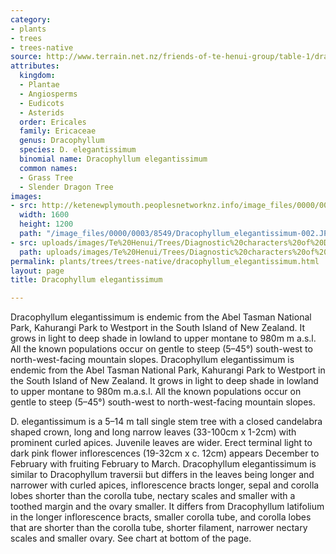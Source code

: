 ```yaml
---
category:
- plants
- trees
- trees-native
source: http://www.terrain.net.nz/friends-of-te-henui-group/table-1/dracophyllum-elegantissimum.html
attributes:
  kingdom:
  - Plantae
  - Angiosperms
  - Eudicots
  - Asterids
  order: Ericales
  family: Ericaceae
  genus: Dracophyllum
  species: D. elegantissimum
  binomial name: Dracophyllum elegantissimum
  common names:
  - Grass Tree
  - Slender Dragon Tree
images:
- src: http://ketenewplymouth.peoplesnetworknz.info/image_files/0000/0003/8549/Dracophyllum_elegantissimum-002.JPG
  width: 1600
  height: 1200
  path: "/image_files/0000/0003/8549/Dracophyllum_elegantissimum-002.JPG"
- src: uploads/images/Te%20Henui/Trees/Diagnostic%20characters%20of%20Dracophyllum.jpg
  path: uploads/images/Te%20Henui/Trees/Diagnostic%20characters%20of%20Dracophyllum.jpg
permalink: plants/trees/trees-native/dracophyllum_elegantissimum.html
layout: page
title: Dracophyllum elegantissimum

---
```

Dracophyllum elegantissimum is endemic from the Abel Tasman National Park, Kahurangi Park to Westport in the South Island of New Zealand. It grows in light to deep shade in lowland to upper montane to 980m m a.s.l. All the known populations occur on gentle to steep (5–45°) south-west to north-west-facing mountain slopes. Dracophyllum elegantissimum is endemic from the Abel Tasman National Park, Kahurangi Park to Westport in the South Island of New Zealand. It grows in light to deep shade in lowland to upper montane to 980m m.a.s.l. All the known populations occur on gentle to steep (5–45°) south-west to north-west-facing mountain slopes.

D. elegantissimum is a 5–14 m tall single stem tree with a closed candelabra shaped crown, long and long narrow leaves (33-100cm x 1-2cm) with prominent curled apices. Juvenile leaves are wider.
Erect terminal light to dark pink flower inflorescences (19-32cm x c. 12cm) appears December to February with fruiting February to March.
Dracophyllum elegantissimum is similar to Dracophyllum traversii but differs in the leaves being longer and narrower with curled apices, inflorescence bracts longer, sepal and corolla lobes shorter than the corolla tube, nectary scales and smaller with a toothed margin and the ovary smaller.
It differs from Dracophyllum latifolium in the longer inflorescence bracts, smaller corolla tube, and corolla lobes that are shorter than the corolla tube, shorter filament, narrower nectary scales and smaller ovary. See chart at bottom of the page.
